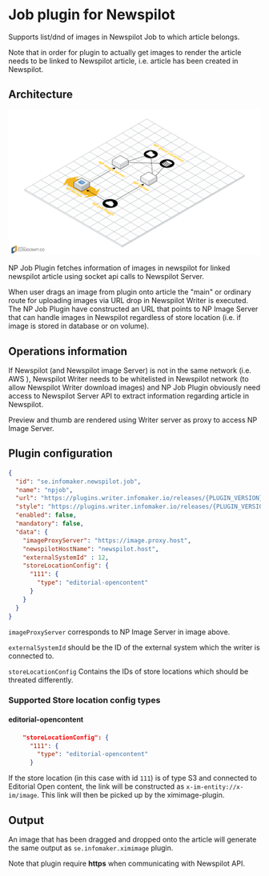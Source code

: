 # Job plugin for Newspilot
Supports list/dnd of images in Newspilot Job to which article belongs. 

Note that in order for plugin to actually get images to render the article needs to be linked to
Newspilot article, i.e. article has been created in Newspilot. 

## Architecture
![Architecture](npjob-plugin-architecture.png)

NP Job Plugin fetches information of images in newspilot for linked newspilot article using socket api calls
to Newspilot Server. 

When user drags an image from plugin onto article the "main" or ordinary route for uploading images
via URL drop in Newspilot Writer is executed. The NP Job Plugin have constructed an URL that points
to NP Image Server that can handle images in Newspilot regardless of store location (i.e. if 
image is stored in database or on volume).

## Operations information
If Newspilot (and Newspilot image Server) is not in the same network (i.e. AWS ), Newspilot Writer 
needs to be whitelisted in Newspilot network (to allow Newspilot Writer download images) and NP
Job Plugin obviously need access to Newspilot Server API to extract information regarding article
in Newspilot.

Preview and thumb are rendered using Writer server as proxy to access NP Image Server.

## Plugin configuration
```json
{
  "id": "se.infomaker.newspilot.job",
  "name": "npjob",
  "url": "https://plugins.writer.infomaker.io/releases/{PLUGIN_VERSION}/im-newspilot-job.js",
  "style": "https://plugins.writer.infomaker.io/releases/{PLUGIN_VERSION}/im-newspilot-job.css",
  "enabled": false,
  "mandatory": false,
  "data": {
    "imageProxyServer": "https://image.proxy.host",
    "newspilotHostName": "newspilot.host",
    "externalSystemId" : 12,
    "storeLocationConfig": {
      "111": {
        "type": "editorial-opencontent"
      }
    }
  }
}
```
`imageProxyServer` corresponds to NP Image Server in image above.

`externalSystemId` should be the ID of the external system which the writer is connected to.

`storeLocationConfig` Contains the IDs of store locations which should be threated differently.

### Supported Store location config types

#### editorial-opencontent
```json
    "storeLocationConfig": {
      "111": {
        "type": "editorial-opencontent"
      }
```
If the store location (in this case with id `111`) is of type S3 and connected to Editorial Open content, the link will be constructed as `x-im-entity://x-im/image`. 
This link will then be picked up by the ximimage-plugin.

## Output
An image that has been dragged and dropped onto the article will generate the same output as `se.infomaker.ximimage` 
plugin.

Note that plugin require **https** when communicating with Newspilot API.



